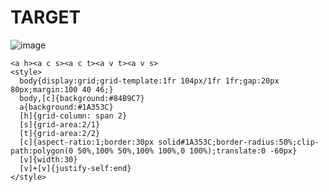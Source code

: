 # TARGET

![image](https://github.com/user-attachments/assets/174e1c57-b267-408f-b88f-1ad3dcd7f42b)

```
<a h><a c s><a c t><a v t><a v s>
<style>
  body{display:grid;grid-template:1fr 104px/1fr 1fr;gap:20px 80px;margin:100 40 46;}
  body,[c]{background:#84B9C7}
  a{background:#1A353C}
  [h]{grid-column: span 2}
  [s]{grid-area:2/1}
  [t]{grid-area:2/2}
  [c]{aspect-ratio:1;border:30px solid#1A353C;border-radius:50%;clip-path:polygon(0 50%,100% 50%,100% 100%,0 100%);translate:0 -60px}
  [v]{width:30}
  [v]+[v]{justify-self:end}
</style>
```
